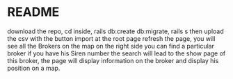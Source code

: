 # README

download the repo, cd inside, rails db:create db:migrate, rails s
then upload the csv with the button import at the root page
refresh the page, you will see all the Brokers on the map 
on the right side you can find a particular broker if you have his Siren number
the search will lead to the show page of this broker, the page will display information on the broker and display his position on a map.
